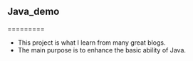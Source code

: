 ## Java_demo
=========

* This project is what I learn from many great blogs.       
* The main purpose is to enhance the basic ability of Java.
